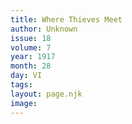 ```yaml
---
title: Where Thieves Meet
author: Unknown
issue: 18
volume: 7
year: 1917
month: 28
day: VI
tags:
layout: page.njk
image:
---
```

